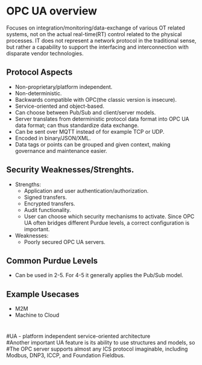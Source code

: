 # OPC UA overview
Focuses on integration/monitoring/data-exchange of various OT related systems, not on the actual real-time(RT) control related to the physical processes. IT does not represent a network protocol in the traditional sense, but rather a capability to support the interfacing and interconnection with disparate vendor technologies.

## Protocol Aspects
- Non-proprietary/platform independent.
- Non-deterministic.
- Backwards compatible with OPC(the classic version is insecure).
- Service-oriented and object-based.
- Can choose between Pub/Sub and client/server models.
- Server translates from deterministic protocol data format into OPC UA data format; can thus standardize data exchange.
- Can be sent over MQTT instead of for example TCP or UDP.
- Encoded in binary/JSON/XML.
- Data tags or points can be grouped and given context, making governance and maintenance easier.  

## Security Weaknesses/Strenghts.
- Strengths:
  - Application and user authentication/authorization.
  - Signed transfers.
  - Encrypted transfers.
  - Audit functionality.
  - User can choose which security mechanisms to activate. Since OPC UA often bridges different Purdue levels, a correct configuration is important.
- Weaknesses:
  - Poorly secured OPC UA servers.

## Common Purdue Levels
- Can be used in 2-5. For 4-5 it generally applies the Pub/Sub model.

## Example Usecases
- M2M
- Machine to Cloud

#  
#UA - platform independent service-oriented architecture  
#Another important UA feature is its ability to use structures and models, so 
#The OPC server supports almost any ICS protocol imaginable, including Modbus, DNP3, ICCP, and Foundation Fieldbus.  
